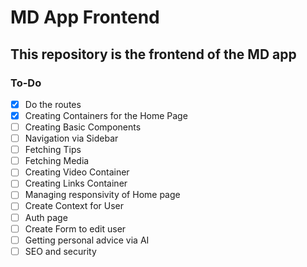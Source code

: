 # MD App Frontend

## This repository is the frontend of the MD app

### To-Do

- [x] Do the routes
- [x] Creating Containers for the Home Page
- [ ] Creating Basic Components
- [ ] Navigation via Sidebar
- [ ] Fetching Tips
- [ ] Fetching Media
- [ ] Creating Video Container
- [ ] Creating Links Container
- [ ] Managing responsivity of Home page
- [ ] Create Context for User
- [ ] Auth page
- [ ] Create Form to edit user
- [ ] Getting personal advice via AI
- [ ] SEO and security
